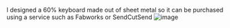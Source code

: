 I designed a 60% keyboard made out of sheet metal so it can be purchased using a service such as Fabworks or SendCutSend
![image](https://github.com/user-attachments/assets/4dbeb512-2ed1-44fe-af29-5293087ce454)
